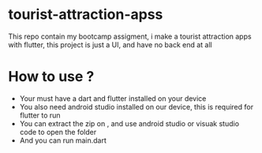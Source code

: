 # tourist-attraction-apss
This repo contain my bootcamp assigment, i make a tourist attraction apps with flutter, this project is just a UI, and have no back end at all

# How to use ?
- Your must have a dart and flutter installed on your device
- You also need android studio installed on our device, this is required for flutter to run
- You can extract the zip on <your folder>, and use android studio or visuak studio code to open the folder
- And you can run main.dart
